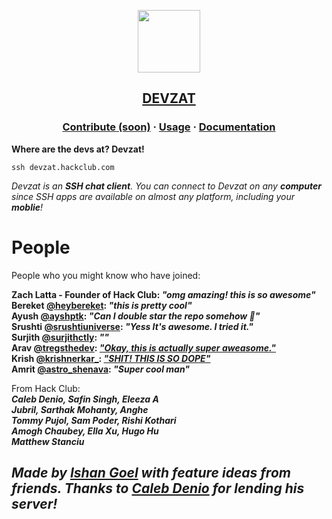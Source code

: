 <a href="#"><p align="center">
<img height=100 src="https://user-images.githubusercontent.com/70035508/117337058-89900800-aeba-11eb-9a82-9f970a96e4bd.png"/>

</p></a>

<a href="https://github.com/quackduck/devzat"><h2 align="center"> 
  DEVZAT
</p></h2>

<h3 align="center">
 
  <a href="https://github.com/quackduck/devzat">Contribute (soon)</a>
  <span> · </span>
  <a href="https://github.com/quackduck/devzat">Usage</a>
  <span> · </span>
  <a href="https://github.com/FotieMConstant/dogehouse-docs">Documentation</a>
</h3>

**Where are the devs at? Devzat!**

    ssh devzat.hackclub.com

*Devzat is an **SSH chat client**. You can connect to Devzat on any **computer** since SSH apps are available on almost any platform, including your **moblie**!*





# People

People who you might know who have joined:

**Zach Latta - Founder of Hack Club: _"omg amazing! this is so awesome"_  
Bereket [@heybereket](https://twitter.com/heybereket): _"this is pretty cool"_  
Ayush [@ayshptk](https://twitter.com/ayshptk): _"Can I double star the repo somehow :pleading_face:"_  
Srushti [@srushtiuniverse](https://twitter.com/srushtiuniverse): _"Yess It's awesome. I tried it."_  
Surjith [@surjithctly](https://twitter.com/surjithctly): _""_  
Arav [@tregsthedev](https://twitter.com/tregsthedev): [_"Okay, this is actually super aweasome."_](https://twitter.com/tregsthedev/status/1384180393893498880)  
Krish [@krishnerkar_](https://twitter.com/krishnerkar_):  [_"SHIT! THIS IS SO DOPE"_](https://twitter.com/krishnerkar_/status/1384173042616573960)  
Amrit [@astro_shenava](https://twitter.com/astro_shenava): _"Super cool man"_**

From Hack Club:  
***Caleb Denio, Safin Singh, Eleeza A    
Jubril, Sarthak Mohanty, Anghe    
Tommy Pujol, Sam Poder, Rishi Kothari    
Amogh Chaubey, Ella Xu, Hugo Hu  
Matthew Stanciu***





## *Made by [Ishan Goel](https://twitter.com/IshanTheIshan) with feature ideas from friends. Thanks to [Caleb Denio](https://twitter.com/CalebDenio) for lending his server!*
